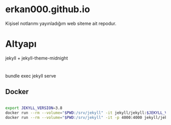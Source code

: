# erkan000.github.io

Kişisel notlarımı yayınladığım web siteme ait repodur.



# Altyapı
 jekyll + jekyll-theme-midnight
 

# 
bundle exec jekyll serve

## Docker

```sh

export JEKYLL_VERSION=3.8
docker run --rm --volume="$PWD:/srv/jekyll" -it jekyll/jekyll:$JEKYLL_VERSION jekyll build
docker run --rm --volume="$PWD:/srv/jekyll" -it -p 4000:4000 jekyll/jekyll:$JEKYLL_VERSION jekyll serve --watch --drafts

```

